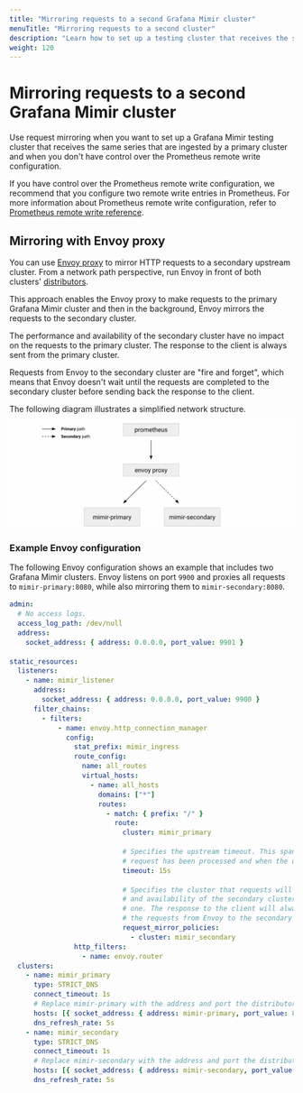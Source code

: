 ```yaml
---
title: "Mirroring requests to a second Grafana Mimir cluster"
menuTitle: "Mirroring requests to a second cluster"
description: "Learn how to set up a testing cluster that receives the same series of the primary cluster."
weight: 120
---
```


# Mirroring requests to a second Grafana Mimir cluster

Use request mirroring when you want to set up a Grafana Mimir testing cluster that receives the same series that are ingested by a primary cluster and when you don't have control over the Prometheus remote write configuration.

If you have control over the Prometheus remote write configuration, we recommend that you configure two remote write entries in Prometheus. For more information about Prometheus remote write configuration, refer to [Prometheus remote write reference][reference-prom-rw].

[reference-prom-rw]: https://prometheus.io/docs/prometheus/latest/configuration/configuration/#remote_write

## Mirroring with Envoy proxy

You can use [Envoy proxy](https://www.envoyproxy.io/) to mirror HTTP requests to a secondary upstream cluster.
From a network path perspective, run Envoy in front of both clusters' [distributors](../../architecture/distributor).

This approach enables the Envoy proxy to make requests to the primary Grafana Mimir cluster and then in the background, Envoy mirrors the requests to the secondary cluster.

The performance and availability of the secondary cluster have no impact on the requests to the primary cluster.
The response to the client is always sent from the primary cluster.

Requests from Envoy to the secondary cluster are "fire and forget", which means that Envoy doesn't wait until the requests are completed to the secondary cluster before sending back the response to the client.

The following diagram illustrates a simplified network structure.

<!-- Diagram source at https://docs.google.com/presentation/d/1bHp8_zcoWCYoNU2AhO2lSagQyuIrghkCncViSqn14cU/edit -->

![Mirroring with Envoy Proxy - network diagram](../../images/mirroring-envoy.png)

### Example Envoy configuration

The following Envoy configuration shows an example that includes two Grafana Mimir clusters. Envoy listens on port `9900` and proxies all requests to `mimir-primary:8080`, while also mirroring them to `mimir-secondary:8080`.

<!-- prettier-ignore-start -->
[embedmd]:# (../../../configurations/requests-mirroring-envoy.yaml)
```yaml
admin:
  # No access logs.
  access_log_path: /dev/null
  address:
    socket_address: { address: 0.0.0.0, port_value: 9901 }

static_resources:
  listeners:
    - name: mimir_listener
      address:
        socket_address: { address: 0.0.0.0, port_value: 9900 }
      filter_chains:
        - filters:
            - name: envoy.http_connection_manager
              config:
                stat_prefix: mimir_ingress
                route_config:
                  name: all_routes
                  virtual_hosts:
                    - name: all_hosts
                      domains: ["*"]
                      routes:
                        - match: { prefix: "/" }
                          route:
                            cluster: mimir_primary

                            # Specifies the upstream timeout. This spans between the point at which the entire downstream
                            # request has been processed and when the upstream response has been completely processed.
                            timeout: 15s

                            # Specifies the cluster that requests will be mirrored to. The performance
                            # and availability of the secondary cluster have no impact on the requests to the primary
                            # one. The response to the client will always be the one from the primary one. In this sense,
                            # the requests from Envoy to the secondary cluster are "fire and forget".
                            request_mirror_policies:
                              - cluster: mimir_secondary
                http_filters:
                  - name: envoy.router
  clusters:
    - name: mimir_primary
      type: STRICT_DNS
      connect_timeout: 1s
      # Replace mimir-primary with the address and port the distributor of your primary mimir cluster
      hosts: [{ socket_address: { address: mimir-primary, port_value: 8080 }}]
      dns_refresh_rate: 5s
    - name: mimir_secondary
      type: STRICT_DNS
      connect_timeout: 1s
      # Replace mimir-secondary with the address and port the distributor of your secondary mimir cluster
      hosts: [{ socket_address: { address: mimir-secondary, port_value: 8080 }}]
      dns_refresh_rate: 5s
```
<!-- prettier-ignore-end -->
